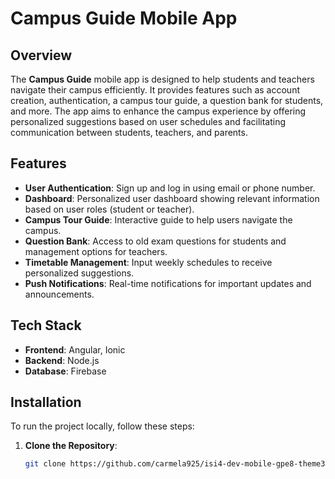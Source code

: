 # Campus Guide Mobile App

## Overview

The **Campus Guide** mobile app is designed to help students and teachers navigate their campus efficiently. It provides features such as account creation, authentication, a campus tour guide, a question bank for students, and more. The app aims to enhance the campus experience by offering personalized suggestions based on user schedules and facilitating communication between students, teachers, and parents.

## Features

- **User Authentication**: Sign up and log in using email or phone number.
- **Dashboard**: Personalized user dashboard showing relevant information based on user roles (student or teacher).
- **Campus Tour Guide**: Interactive guide to help users navigate the campus.
- **Question Bank**: Access to old exam questions for students and management options for teachers.
- **Timetable Management**: Input weekly schedules to receive personalized suggestions.
- **Push Notifications**: Real-time notifications for important updates and announcements.

## Tech Stack

- **Frontend**: Angular, Ionic
- **Backend**: Node.js
- **Database**: Firebase

## Installation

To run the project locally, follow these steps:

1. **Clone the Repository**:

   ```bash
   git clone https://github.com/carmela925/isi4-dev-mobile-gpe8-theme3.git
